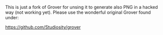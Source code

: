 This is just a fork of Grover for unsing it to generate also PNG in a hacked way (not working yet).
Please use the wonderful original Grover found under:

https://github.com/Studiosity/grover
